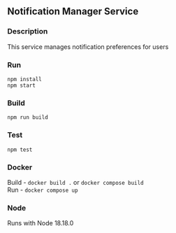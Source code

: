 ## Notification Manager Service

### Description
This service manages notification preferences for users  

### Run
`npm install`  
`npm start`

### Build
`npm run build`

### Test
`npm test`

### Docker
Build - `docker build .`  or  `docker compose build`  
Run - `docker compose up`

### Node
Runs with Node 18.18.0